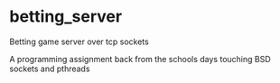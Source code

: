 # betting_server
Betting game server over tcp sockets

A programming assignment back from the schools days touching BSD sockets and pthreads
